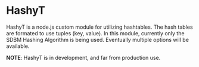 # HashyT
HashyT is a node.js custom module for utilizing hashtables. The hash tables are formated to use tuples (key, value).
In this module, currently only the SDBM Hashing Algorithm is being used. Eventually multiple options will be available.

**NOTE**: HashyT is in development, and far from production use.
